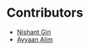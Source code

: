 # Contributors

- [Nishant Giri](https://github.com/nishant-giri "View Profile")
- [Ayyaan Alim](https://github.com/wasda-exe "View Profile")